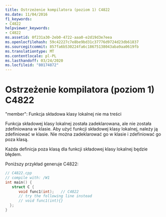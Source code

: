 ```yaml
---
title: Ostrzeżenie kompilatora (poziom 1) C4822
ms.date: 11/04/2016
f1_keywords:
- C4822
helpviewer_keywords:
- C4822
ms.assetid: 0f231a30-2eb0-4722-aaa0-e2d19d3e7eea
ms.openlocfilehash: 59c42227c7e8be9bd31c37776d9724d23db61837
ms.sourcegitcommit: 857fa6b530224fa6c18675138043aba9aa0619fb
ms.translationtype: MT
ms.contentlocale: pl-PL
ms.lasthandoff: 03/24/2020
ms.locfileid: "80174872"
---
```

# <a name="compiler-warning-level-1-c4822"></a>Ostrzeżenie kompilatora (poziom 1) C4822

"member": Funkcja składowa klasy lokalnej nie ma treści

Funkcja składowej klasy lokalnej została zadeklarowana, ale nie została zdefiniowana w klasie. Aby użyć funkcji składowej klasy lokalnej, należy ją zdefiniować w klasie. Nie można zadeklarować go w klasie i zdefiniować go poza klasą.

Każda definicja poza klasą dla funkcji składowej klasy lokalnej będzie błędem.

Poniższy przykład generuje C4822:

```cpp
// C4822.cpp
// compile with: /W1
int main() {
   struct C {
      void func1(int);   // C4822
      // try the following line instead
      // void func1(int){}
  };
}
```
